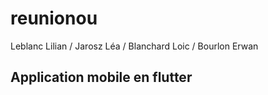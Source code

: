 # reunionou

Leblanc Lilian / Jarosz Léa / Blanchard Loic / Bourlon Erwan

## Application mobile en flutter

